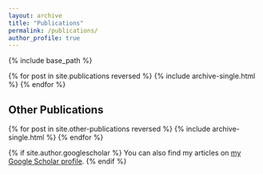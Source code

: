 ```yaml
---
layout: archive
title: "Publications"
permalink: /publications/
author_profile: true
---
```





{% include base_path %}

{% for post in site.publications reversed %}
  {% include archive-single.html %}
{% endfor %}



## Other Publications

{% for post in site.other-publications reversed %}
  {% include archive-single.html %}
{% endfor %}

{% if site.author.googlescholar %}
You can also find my articles on <a href="{{ site.author.googlescholar }}">my Google Scholar profile</a>.
{% endif %}
